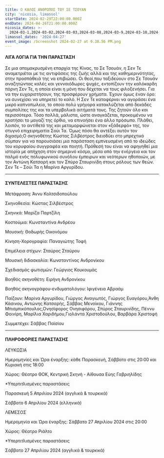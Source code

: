 ```yaml
---
title: Ο ΚΑΛΟΣ ΑΝΘΡΩΠΟΣ ΤΟΥ ΣΕ ΤΣΟΥΑΝ
city: 'nicosia, limassol'
startDate: 2024-02-29T22:00:00.000Z
endDate: 2024-04-26T21:00:00.000Z
nicosia_dates: >-
  2024-03-1,2024-03-02,2024-03-03,2024-03-08,2024-03-9,2024-03-10,2024-03-15,2024-03-16,2024-03-17,2024-03-22,2024-03-23,2024-03-24,2024-03-29,2024-03-30,2024-03-31,2024-04-05,2024-04-06,2024-04-07,2024-04-12,2024-04-13,2024-04-14
limassol_dates: '2024-04-27'
event_image: /Screenshot 2024-02-27 at 9.38.56 PM.png
---
```


#### ΛΙΓΑ ΛΟΓΙΑ ΓΙΑ ΤΗΝ ΠΑΡΑΣΤΑΣΗ

Σε μια απομακρυσμένη	επαρχία	της Κίνας, το Σε Τσουάν,	η Σεν Τε αναμετριέται	με τις αντιφάσεις της ζωής αλλά και της καθημερινότητας, στην προσπάθειά της να επιβιώσει. Οι θεοί,που ταξιδεύουν στο Σε Τσουάν αναζητώντας καλές και γενναιόδωρες ψυχές, εντοπίζουν την καλόκαρδη πόρνη Σεν Τε, η οποία είναι η μόνη που δέχεται να τους φιλοξενήσει. Για να την ευχαριστήσουν, της προσφέρουν χρήματα. Έχουν όμως έναν όρο: να συνεχίσει να υπηρετεί το καλό. Η Σεν Τε καταφέρνει να αγοράσει ένα μικρό καπνοπωλείο, το οποίο πολύ γρήγορα κατακλύζεται από δεκάδες συμπολίτες της και τα υπερβολικά αιτήματά τους. Της ζητούν όλο και περισσότερα. Τόσο πολλά, μάλιστα, ώστε αναγκάζεται, προκειμένου να κρατήσει το μαγαζί της όρθιο, να επινοήσει ένα άλλο πρόσωπο. Πλάθει, λοιπόν, το αντίθετό της και μεταμορφώνεται στον «ξάδερφό» της, τον στυγνό επιχειρηματία Σούι Τα. Όμως πόσο θα αντέξει αυτόν τον διχασμό;Ο σκηνοθέτης Κώστας Σιλβέστρος διεισδύει στο μπρεχτικό σύμπαν για να παρουσιάσει μια παράσταση εμπνευσμένη από το ιδεώδες του κορυφαίου συγγραφέα και ποιητή. Πρόθεσή του είναι να αφηγηθεί μια ιστορία με απήχηση στον σημερινό κόσμο, μέσα από την ενέργεια και τον παλμό ενός πολυφωνικού συνόλου έμπειρων και νεότερων ηθοποιών, με τον Αντώνη Κατσαρή και τον Σπύρο Σταυρινίδη στους ρόλους των θεών. Σεν Τε – Σούι Τα η Μαρίνα Αργυρίδου.

***

#### ΣΥΝΤΕΛΕΣΤΕΣ ΠΑΡΑΣΤΑΣΗΣ

Μετάφραση:	Άννυ Κολτσιδοπούλου

Σκηνοθεσία:	Κώστας Σιλβέστρος

Σκηνικά: Μαρίζα Παρτζίλη

Κοστούμια:	Κωνσταντίνα Ανδρέου

Μουσική:	Θοδωρής Οικονόμου

Κίνηση-Χορογραφία:	Παναγιώτης Τοφή

Επιμέλεια στίχων:	Σταύρος Σταύρου

Μουσική διδασκαλία:	Κωνσταντίνος Ανδρονίκου

Σχεδιασμός φωτισμών:	Γεώργιος Κουκουμάς

Βοηθός σκηνοθέτη:	Ειρήνη Ανδρονίκου

Βοηθός σκηνογράφου-ενδυματολόγου:	Ιφιγένεια Αβραάμ

Παίζουν:	Μαρίνα Αργυρίδου, Γιώργος Αναγιωτός, Γιώργος Ευαγόρου,Άνθη Κάσινου, Αντώνης Κατσαρής, Σάββας Μενοίκου, Γιάννης Μπισμπικόπουλος,Ονησίφορος Ονησιφόρου, Σπύρος Σταυρινίδης, Πέννυ Φοινίρη, Μαρίλια Χαριδήμου,Γιολάντα Χριστοδούλου, Βαρβάρα Χριστοφή

Συμμετέχει:	Σάββας Παϊσίου

***

#### ΠΛΗΡΟΦΟΡΙΕΣ ΠΑΡΑΣΤΑΣΗΣ

ΛΕΥΚΩΣΙΑ

Ημερομηνίες και Ώρα έναρξης: κάθε Παρασκευή, Σάββατο στις 20:00 και Κυριακή στις 18:00

Χώρος: Θέατρο ΘΟΚ, Κεντρική Σκηνή -	Αίθουσα Εύης Γαβριηλίδης

\*Υπερτιτλισμένες παραστάσεις

Παρασκευή 5 Απριλίου 2024 (αγγλικά & τουρκικά)

Σάββατο 6 Απριλίου 2024 (ελληνικά)

ΛΕΜΕΣΟΣ

Ημερομηνία και Ώρα έναρξης: Σάββατο 27 Απριλίου 2024 στις 20:00

Χώρος: Θέατρο Ριάλτο

\*Υπερτιτλισμένες παραστάσεις

Σάββατο 27 Απριλίου 2024 (αγγλικά & τουρκικά)
